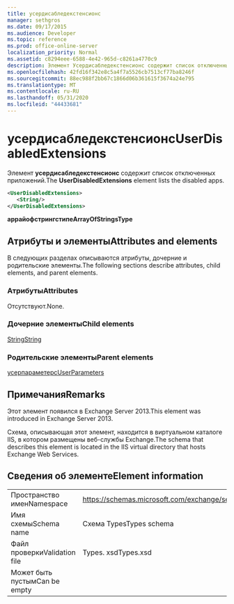 ```yaml
---
title: усердисабледекстенсионс
manager: sethgros
ms.date: 09/17/2015
ms.audience: Developer
ms.topic: reference
ms.prod: office-online-server
localization_priority: Normal
ms.assetid: c8294eee-6588-4e42-965d-c8261a4770c9
description: Элемент Усердисабледекстенсионс содержит список отключенных приложений.
ms.openlocfilehash: 42fd16f342e8c5a4f7a5526cb7513cf77ba8246f
ms.sourcegitcommit: 88ec988f2bb67c1866d06b361615f3674a24e795
ms.translationtype: MT
ms.contentlocale: ru-RU
ms.lasthandoff: 05/31/2020
ms.locfileid: "44433681"
---
```

# <a name="userdisabledextensions"></a><span data-ttu-id="ff68c-103">усердисабледекстенсионс</span><span class="sxs-lookup"><span data-stu-id="ff68c-103">UserDisabledExtensions</span></span>

<span data-ttu-id="ff68c-104">Элемент **усердисабледекстенсионс** содержит список отключенных приложений.</span><span class="sxs-lookup"><span data-stu-id="ff68c-104">The **UserDisabledExtensions** element lists the disabled apps.</span></span> 
  
```XML
<UserDisabledExtensions>
   <String/>
</UserDisabledExtensions>
```

 <span data-ttu-id="ff68c-105">**аррайофстрингстипе**</span><span class="sxs-lookup"><span data-stu-id="ff68c-105">**ArrayOfStringsType**</span></span>
## <a name="attributes-and-elements"></a><span data-ttu-id="ff68c-106">Атрибуты и элементы</span><span class="sxs-lookup"><span data-stu-id="ff68c-106">Attributes and elements</span></span>

<span data-ttu-id="ff68c-107">В следующих разделах описываются атрибуты, дочерние и родительские элементы.</span><span class="sxs-lookup"><span data-stu-id="ff68c-107">The following sections describe attributes, child elements, and parent elements.</span></span>
  
### <a name="attributes"></a><span data-ttu-id="ff68c-108">Атрибуты</span><span class="sxs-lookup"><span data-stu-id="ff68c-108">Attributes</span></span>

<span data-ttu-id="ff68c-109">Отсутствуют.</span><span class="sxs-lookup"><span data-stu-id="ff68c-109">None.</span></span>
  
### <a name="child-elements"></a><span data-ttu-id="ff68c-110">Дочерние элементы</span><span class="sxs-lookup"><span data-stu-id="ff68c-110">Child elements</span></span>

[<span data-ttu-id="ff68c-111">String</span><span class="sxs-lookup"><span data-stu-id="ff68c-111">String</span></span>](string.md)
  
### <a name="parent-elements"></a><span data-ttu-id="ff68c-112">Родительские элементы</span><span class="sxs-lookup"><span data-stu-id="ff68c-112">Parent elements</span></span>

[<span data-ttu-id="ff68c-113">усерпараметерс</span><span class="sxs-lookup"><span data-stu-id="ff68c-113">UserParameters</span></span>](userparameters.md)
  
## <a name="remarks"></a><span data-ttu-id="ff68c-114">Примечания</span><span class="sxs-lookup"><span data-stu-id="ff68c-114">Remarks</span></span>

<span data-ttu-id="ff68c-115">Этот элемент появился в Exchange Server 2013.</span><span class="sxs-lookup"><span data-stu-id="ff68c-115">This element was introduced in Exchange Server 2013.</span></span>
  
<span data-ttu-id="ff68c-116">Схема, описывающая этот элемент, находится в виртуальном каталоге IIS, в котором размещены веб-службы Exchange.</span><span class="sxs-lookup"><span data-stu-id="ff68c-116">The schema that describes this element is located in the IIS virtual directory that hosts Exchange Web Services.</span></span>
  
## <a name="element-information"></a><span data-ttu-id="ff68c-117">Сведения об элементе</span><span class="sxs-lookup"><span data-stu-id="ff68c-117">Element information</span></span>

|||
|:-----|:-----|
|<span data-ttu-id="ff68c-118">Пространство имен</span><span class="sxs-lookup"><span data-stu-id="ff68c-118">Namespace</span></span>  <br/> |https://schemas.microsoft.com/exchange/services/2006/types  <br/> |
|<span data-ttu-id="ff68c-119">Имя схемы</span><span class="sxs-lookup"><span data-stu-id="ff68c-119">Schema name</span></span>  <br/> |<span data-ttu-id="ff68c-120">Схема Types</span><span class="sxs-lookup"><span data-stu-id="ff68c-120">Types schema</span></span>  <br/> |
|<span data-ttu-id="ff68c-121">Файл проверки</span><span class="sxs-lookup"><span data-stu-id="ff68c-121">Validation file</span></span>  <br/> |<span data-ttu-id="ff68c-122">Types. xsd</span><span class="sxs-lookup"><span data-stu-id="ff68c-122">Types.xsd</span></span>  <br/> |
|<span data-ttu-id="ff68c-123">Может быть пустым</span><span class="sxs-lookup"><span data-stu-id="ff68c-123">Can be empty</span></span>  <br/> ||
   

